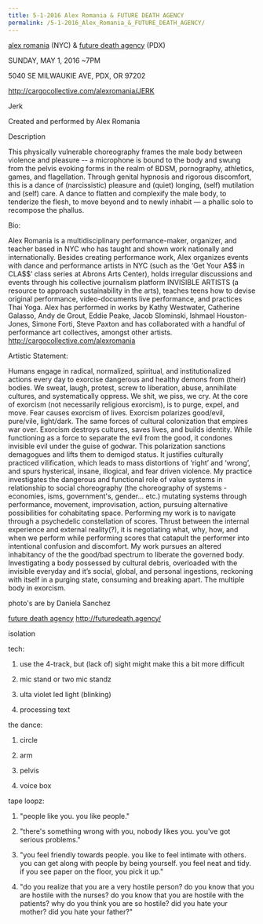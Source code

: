 ```yaml
---
title: 5-1-2016 Alex Romania & FUTURE DEATH AGENCY
permalink: /5-1-2016_Alex_Romania_&_FUTURE_DEATH_AGENCY/
---
```


[alex romania](/alex_romania "wikilink") (NYC) & [future death agency](/future_death_agency "wikilink") (PDX)

SUNDAY, MAY 1, 2016 \~7PM

5040 SE MILWAUKIE AVE, PDX, OR 97202

<http://cargocollective.com/alexromania/JERK>

Jerk

Created and performed by Alex Romania

Description

This physically vulnerable choreography frames the male body between violence and pleasure -- a microphone is bound to the body and swung from the pelvis evoking forms in the realm of BDSM, pornography, athletics, games, and flagellation. Through genital hypnosis and rigorous discomfort, this is a dance of (narcissistic) pleasure and (quiet) longing, (self) mutilation and (self) care. A dance to flatten and complexify the male body, to tenderize the flesh, to move beyond and to newly inhabit — a phallic solo to recompose the phallus.

Bio:

Alex Romania is a multidisciplinary performance-maker, organizer, and teacher based in NYC who has taught and shown work nationally and internationally. Besides creating performance work, Alex organizes events with dance and performance artists in NYC (such as the ‘Get Your A\$\$ in CLA\$\$’ class series at Abrons Arts Center), holds irregular discussions and events through his collective journalism platform INVISIBLE ARTISTS (a resource to approach sustainability in the arts), teaches teens how to devise original performance, video-documents live performance, and practices Thai Yoga. Alex has performed in works by Kathy Westwater, Catherine Galasso, Andy de Grout, Eddie Peake, Jacob Slominski, Ishmael Houston-Jones, Simone Forti, Steve Paxton and has collaborated with a handful of performance art collectives, amongst other artists. <http://cargocollective.com/alexromania>

Artistic Statement:

Humans engage in radical, normalized, spiritual, and institutionalized actions every day to exorcise dangerous and healthy demons from (their) bodies. We sweat, laugh, protest, screw to liberation, abuse, annihilate cultures, and systematically oppress. We shit, we piss, we cry. At the core of exorcism (not necessarily religious exorcism), is to purge, expel, and move. Fear causes exorcism of lives. Exorcism polarizes good/evil, pure/vile, light/dark. The same forces of cultural colonization that empires war over. Exorcism destroys cultures, saves lives, and builds identity. While functioning as a force to separate the evil from the good, it condones invisible evil under the guise of godwar. This polarization sanctions demagogues and lifts them to demigod status. It justifies culturally practiced vilification, which leads to mass distortions of ‘right’ and ‘wrong’, and spurs hysterical, insane, illogical, and fear driven violence. My practice investigates the dangerous and functional role of value systems in relationship to social choreography (the choreography of systems - economies, isms, government's, gender... etc.) mutating systems through performance, movement, improvisation, action, pursuing alternative possibilities for cohabitating space. Performing my work is to navigate through a psychedelic constellation of scores. Thrust between the internal experience and external reality(?), it is negotiating what, why, how, and when we perform while performing scores that catapult the performer into intentional confusion and discomfort. My work pursues an altered inhabitancy of the the good/bad spectrum to liberate the governed body. Investigating a body possessed by cultural debris, overloaded with the invisible everyday and it’s social, global, and personal ingestions, reckoning with itself in a purging state, consuming and breaking apart. The multiple body in exorcism.

photo's are by Daniela Sanchez

[future death agency](/future_death_agency "wikilink") <http://futuredeath.agency/>

isolation

tech:

1. use the 4-track, but (lack of) sight might make this a bit more difficult

2. mic stand or two mic standz

3. ulta violet led light (blinking)

4. processing text

the dance:

1. circle

2. arm

3. pelvis

4. voice box

tape loopz:

1. "people like you. you like people."

2. "there's something wrong with you, nobody likes you. you've got serious problems."

3. "you feel friendly towards people. you like to feel intimate with others. you can get along with people by being yourself. you feel neat and tidy. if you see paper on the floor, you pick it up."

4. "do you realize that you are a very hostile person? do you know that you are hostile with the nurses? do you know that you are hostile with the patients? why do you think you are so hostile? did you hate your mother? did you hate your father?"
